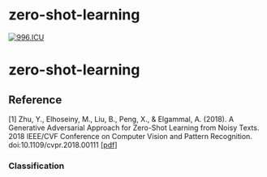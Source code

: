 # zero-shot-learning
[![996.ICU](http://img.shields.io/badge/link-996.icu-red.svg)](https://996.icu)
# zero-shot-learning
## Reference
[1] Zhu, Y., Elhoseiny, M., Liu, B., Peng, X., & Elgammal, A. (2018). A Generative Adversarial Approach for Zero-Shot Learning from Noisy Texts. 2018 IEEE/CVF Conference on Computer Vision and Pattern Recognition. doi:10.1109/cvpr.2018.00111 [[pdf]](https://research.fb.com/wp-content/uploads/2018/06/Generative-Adversarial-Approach-for-Zero-Shot-Learning-from-Noisy-Texts.pdf)

### Classification


